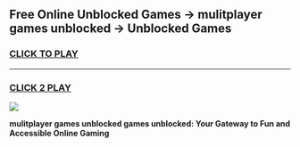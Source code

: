 
## Free Online Unblocked Games → mulitplayer games unblocked → Unblocked Games
<h3>
<a href="https://premium.freeplayer.one?title=mulitplayer_games_unblocked&ref=21F">CLICK TO PLAY</a></h3>
<hr>

<h3>
<a href="https://premium.freeplayer.one?title=mulitplayer_games_unblocked&ref=21F">CLICK 2 PLAY</a>
  
</h3>

<a href="https://premium.freeplayer.one?title=mulitplayer_games_unblocked&ref=21F/"><img src="https://clearcache.store/games.png"></a>


**mulitplayer games unblocked games unblocked: Your Gateway to Fun and Accessible Online Gaming**
